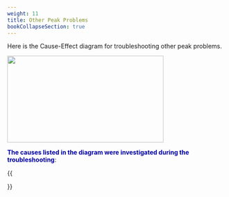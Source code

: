 ```yaml
---
weight: 11
title: Other Peak Problems
bookCollapseSection: true
---
```


Here is the Cause-Effect diagram for troubleshooting other peak problems.  

<img width ="360" height= "200" src = "/docs/images/Screenshot 2022-08-27 150916.png" style ="float: middle"/>


**<font color = "#0000a7">The causes listed in the diagram were investigated during the troubleshooting</font>**:

{{<section>}}


